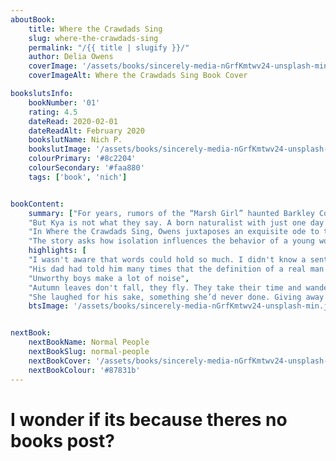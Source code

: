 ```yaml
---
aboutBook: 
    title: Where the Crawdads Sing
    slug: where-the-crawdads-sing
    permalink: "/{{ title | slugify }}/"
    author: Delia Owens
    coverImage: '/assets/books/sincerely-media-nGrfKmtwv24-unsplash-min.jpg'
    coverImageAlt: Where the Crawdads Sing Book Cover

bookslutsInfo:
    bookNumber: '01'
    rating: 4.5
    dateRead: 2020-02-01
    dateReadAlt: February 2020
    bookslutName: Nich P.
    bookslutImage: '/assets/books/sincerely-media-nGrfKmtwv24-unsplash-min.jpg'
    colourPrimary: '#8c2204'
    colourSecondary: '#faa880'
    tags: ['book', 'nich']


bookContent: 
    summary: ["For years, rumors of the “Marsh Girl” haunted Barkley Cove, a quiet fishing village. Kya Clark is barefoot and wild; unfit for polite society. So in late 1969, when the popular Chase Andrews is found dead, locals immediately suspect her.",
    "But Kya is not what they say. A born naturalist with just one day of school, she takes life's lessons from the land, learning the real ways of the world from the dishonest signals of fireflies. But while she has the skills to live in solitude forever, the time comes when she yearns to be touched and loved. Drawn to two young men from town, who are each intrigued by her wild beauty, Kya opens herself to a new and startling world–until the unthinkable happens.",    
    "In Where the Crawdads Sing, Owens juxtaposes an exquisite ode to the natural world against a profound coming of age story and haunting mystery. Thought-provoking, wise, and deeply moving, Owens’s debut novel reminds us that we are forever shaped by the child within us, while also subject to the beautiful and violent secrets that nature keeps.",    
    "The story asks how isolation influences the behavior of a young woman, who like all of us, has the genetic propensity to belong to a group. The clues to the mystery are brushed into the lush habitat and natural histories of its wild creatures."]
    highlights: [
    "I wasn't aware that words could hold so much. I didn't know a sentence could be so full.",
    "His dad had told him many times that the definition of a real man is one who cries without shame, reads poetry with his heart, feels opera in his soul, and does what’s necessary to defend a woman.",
    "Unworthy boys make a lot of noise",
    "Autumn leaves don't fall, they fly. They take their time and wander on this their only chance to soar.",
    "She laughed for his sake, something she’d never done. Giving away another piece of herself just to have someone else."]
    btsImage: '/assets/books/sincerely-media-nGrfKmtwv24-unsplash-min.jpg'


nextBook:
    nextBookName: Normal People
    nextBookSlug: normal-people
    nextBookCover: '/assets/books/sincerely-media-nGrfKmtwv24-unsplash-min.jpg'
    nextBookColour: '#87831b'
---
```




# I wonder if its because theres no books post? 